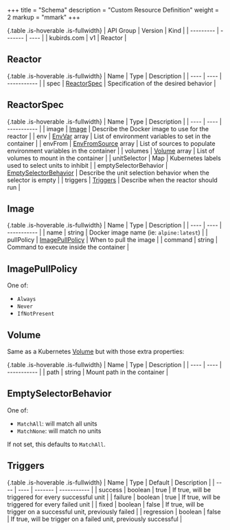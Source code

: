 +++
title = "Schema"
description = "Custom Resource Definition"
weight = 2
markup = "mmark"
+++

{.table .is-hoverable .is-fullwidth}
| API Group | Version | Kind |
| --------- | ------- | ---- |
| kubirds.com | v1 | Reactor |

## Reactor

{.table .is-hoverable .is-fullwidth}
| Name | Type | Description |
| ---- | ---- | ----------- |
| spec | [ReactorSpec](#reactorspec) | Specification of the desired behavior |

## ReactorSpec

{.table .is-hoverable .is-fullwidth}
| Name | Type | Description |
| ---- | ---- | ----------- |
| image | [Image](#image) | Describe the Docker image to use for the reactor |
| env | [EnvVar](https://v1-20.docs.kubernetes.io/docs/reference/generated/kubernetes-api/v1.20/#envvar-v1-core) array | List of environment variables to set in the container |
| envFrom | [EnvFromSource](https://v1-20.docs.kubernetes.io/docs/reference/generated/kubernetes-api/v1.20/#envfromsource-v1-core) array | List of sources to populate environment variables in the container |
| volumes | [Volume](#volume) array | List of volumes to mount in the container |
| unitSelector | Map | Kubernetes labels used to select units to inhibit |
| emptySelectorBehavior | [EmptySelectorBehavior](#emptyselectorbehavior) | Describe the unit selection behavior when the selector is empty |
| triggers | [Triggers](#triggers) | Describe when the reactor should run |

## Image

{.table .is-hoverable .is-fullwidth}
| Name | Type | Description |
| ---- | ---- | ----------- |
| name | string | Docker image name (ie: `alpine:latest`) |
| pullPolicy | [ImagePullPolicy](#imagepullpolicy) | When to pull the image |
| command | string | Command to execute inside the container |

## ImagePullPolicy

One of:

 - `Always`
 - `Never`
 - `IfNotPresent`

## Volume

Same as a Kubernetes [Volume](https://v1-20.docs.kubernetes.io/docs/reference/generated/kubernetes-api/v1.20/#volume-v1-core) but with those extra properties:

{.table .is-hoverable .is-fullwidth}
| Name | Type | Description |
| ---- | ---- | ----------- |
| path | string | Mount path in the container |

## EmptySelectorBehavior

One of:

 - `MatchAll`: will match all units
 - `MatchNone`: will match no units

If not set, this defaults to `MatchAll`.

## Triggers

{.table .is-hoverable .is-fullwidth}
| Name | Type | Default | Description |
| ---- | ---- | ------- | ----------- |
| success | boolean | true | If true, will be triggered for every successful unit |
| failure | boolean | true | If true, will be triggered for every failed unit |
| fixed | boolean | false | If true, will be trigger on a successful unit, previously failed |
| regression | boolean | false | If true, will be trigger on a failed unit, previously successful |
